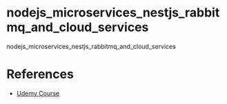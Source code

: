 # nodejs_microservices_nestjs_rabbitmq_and_cloud_services
nodejs_microservices_nestjs_rabbitmq_and_cloud_services

# References
* [Udemy Course](https://www.udemy.com/course/construindo-um-backend-escalavel-com-nestjs-aws-e-pivotalws/)